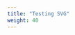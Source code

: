 ```yaml
---
title: "Testing SVG"
weight: 40
---
```


<svg xmlns="https://mermaid.ink/svg/pako:eNqNWG1v27YW_iuEgAEdljSWkubFHwY4TtIMS9csToPi2oJBS7TNWSY1iorru-2_34evlt0MuGnsSofPOTw878xfSSFLlvSTeSU3xZIqTR6eJuKHH8hoKfEy0qxuJoLgZ5CdjfHpk0e5YYoMZVtX-F-KEzmf5wHzAZgPwIy-EC7m78lPJ8d-rah4sTJSyFKxOZkkS63rpn9ystls3i-4Xraz94VcTxIsPS95Q_BLScXFapJMxESbz4wLWbQVVQ05Pv6Z3PcuvWyowIWlDbJTR6srKvR0JuXKY8-NhEH6wb4uFGNiumLbgqrSHvhWlKSxh27coUFTsiStKHFMqoqlJQ2yjCxpQ7QkM-YOxUpCFxT7z9hcKhBlVbFCc7EwApw2M7piajudtVrLoGhG7QMwU7vJ1Gzilb2wm32EV4yY4ZJy5QRhyULahk3BOf7SMPIENbH9J9Dade7O5zinheN0vMFJmYUwwdRiO623iq55aTD-nzU1dp8rqslSQqpjrGitZW15G64dDQ9e4yzol3nCqRflNvXkQe804M484SwgAuFDIDhXuW2nhRQCVmVlOEtAXXpznjvC_rG8yAsPTp3xBmnYNOt5wkU4viErVu4iZ5D6KNNN9VqlnnYVJF757Xs7jQIpDQTL9Pdn8XeXeO6I8_lbVAO1OunIbYGpP8lLPHa6s0fQYCmbmmtaTWtaI3YNbs2ahi7YtGHCOWxGleiGoztcCNa31qbrZvGdIZqCVjWrfDC4F7sQdejIQbBMAz2GT6Q4PWlVTSv2yny47979cS-6oTyrWhaS2Hs6C4Y83dnHheHuG7Ft8wKph4Lzb1FT06bZSOXjLbztB9t93MZUFyP4eYl8REW4Rvh4JVtYc84rZpFfe97IX51fY6x5_uuWVyVqrIo22gtG8-CqhaazyifmAdECkbxrv2wfvVM0Cx4JobKjeP2yoJ_P2PT8zbRYwG86VAvYfYxPnwyKApFmquOIIWNLqrbkUckFVCAfFSoyK_PoIbCc9sk1vLBa0lcmyK2pm4oXcDvqWW0bjRSRAQ2ohwZ0a30FK1d0a0qjWnSEogH10IAGppR-MlJcu_pFIISwOTkZujrCcd5B8WfLVYf5HMznocM5-a6_kWNyzxdL8iIrjTQiow3XxTLypeBL_4XvhooFqAccF-C46EOthi8Ep-SLqKTpJBFwCcBln4ywjNQYKAWZnwXaITu54Y1qa3OCiL4C-gro3x8g8g9_vKFco0VrFlDp2XiS4LuPFUQyF1Qz9Ni6VvKVlUdk8O5berRNfyQUrfD63bfsaJv9OEkiO0ybGtPWNVXc7iDnRCPeh0puIgo2TGHD-20JtzPTFOF6irDAtEC1VGiPB2rBFulFsB6CZs4XLbxigqhQ2waJ0EQszJLCLEOqZtgfHU5q9GbNzVTgfGocjzZcsDlnyKT-b5_J7dPT56dRPwqBtdKrGEdDvwfCu2K02fkg62GY6eHAG8ptN7caxlU4PYPTf5PkmX3TkYxEyDIrfL0N7rvBcYtO6KP1_z-oU-OvDCkyaKCirExlQRg3wJJ3t0pJ1XFPBsNn5yak5kyhynOgSla1jbHKmqHgCd7AE6-UV6ZKRD6YP7OhiFBVK4H0zWMrH9-bpL7nZQlP3ki1PgxUFEBgoGKgo4CJlZ0PhVayIqPCTFoRfQa0CUBnc3InUbbi4jkWTfqZyY383uK7XZMGlWEHuQAEyj7LjQhmU4yW2wi4BMAECARrqMHxXVUcgVgwmGPPwOih4xcDvj1G1VZoNSb6rNbSZloeKzUc8dVk-MAI2pKVkJuKlSgEIWbIeEhbl5JJZMssGwxomoJpCL6ktShG6AdgusOoaHIn8Oy3ofEvmq1jnD46Yr5fiz0mtJy826F_Dk6BBiPygNipSEoGrcaYy_8b7bBr72MoDOT44eWBpDl5hFE45gbTaJLco3cz-Hhopt8Tp8COnH_fm72S1yCRX9nWpK_ZfKL3xnCP-mho-7DDEdAjH9xAOgzk_M126NTsOwd8sdP8s2uT5N50v7zTJQP2zrXMPUC3VQacXUfIG1renZL3NDwiUXOCAihkqBYYf8YDW6xNpddmiLeDSf79dPQmzmro1vOD0e9QTz9j7akaZprxo3_I37isRPNZ4oGAeMcKKOc8l8GdeLTDwtiFI0DmrbJ1b2kKawB17yw7cPcOlHfve2HPoX3LD6atqDcIIW_veKx7flYNqJF7zQ-nzmj2u4rXpGJzTdw0OmNLjjb5_II7Mu304v3ZO4h_tIM4kLgC-2r69fgJLf0JE2j-3dS9szl0dxYnjZ2nCC7qUuV-_u1O9ePxJ_eGyUvokK37l8tQLPautXlylKxN-eNl0k_-MnyTBG0d42PSxyNmOFzBjxwdWrRo_ltbTNw6FMINEXf0fyAIRVCOtqJI-nO0VHaUtHWJMeOGUzMCRmpNxX9w8vjOSo7R4JP7W4T9k8Q__wMfJ1Le" version="1.1">
   …content goes here…
 </svg>